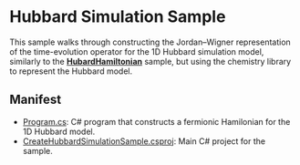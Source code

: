 ﻿# Hubbard Simulation Sample #

This sample walks through constructing the Jordan–Wigner representation of the time-evolution operator for the 1D Hubbard simulation model, similarly to the [**HubardHamiltonian**](../../Samples/src/HubbardHamiltonian/) sample, but using the chemistry library to represent the Hubbard model.

## Manifest ##

- [Program.cs](./Program.cs): C# program that constructs a fermionic Hamilonian for the 1D Hubbard model.
- [CreateHubbardSimulationSample.csproj](./CreateHubbardSimulationSample.csproj): Main C# project for the sample.
